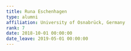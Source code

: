 ```yaml
---
title: Runa Eschenhagen
type: alumni
affiliation: University of Osnabrück, Germany
rank: 7
date: 2018-10-01 00:00:00
date_leave: 2019-05-01 00:00:00
---
```

